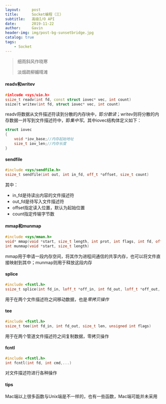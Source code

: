 ```yaml
---
layout:     post
title:      Socket编程（三）
subtitle:   高级I/O API
date:       2019-11-22
author:     Gavin
header-img: img/post-bg-sunsetbridge.jpg
catalog: true
tags:
    - Socket
---
```


> 细雨斜风作晓寒
> 
> 淡烟疏柳媚晴滩

#### readv和writev

```cpp
#inlcude <sys/uio.h>
ssize_t readv(int fd, const struct iovec* vec, int count)
ssize)t writev(int fd, struct iovec* vec, int count)
```  

readv将数据从文件描述符读到分散的内存块中，即*分散读*；writev则将分散的内存数据一并写到文件描述符中，即*集中写*。其中iovec结构体定义如下：  

```cpp
struct iovec
{
	void *iov_base;//内存起始地址
	size_t iov_len;//内存长度
}
```  

#### sendfile

```cpp
#include <sys/sendfile.h>
ssize_t sendfile(int out, int in_fd, off_t *offset, size_t count)
```
其中：
  
+ in\_fd是待读出内容的文件描述符
+ out\_fd是待写入文件描述符
+ offset指定读入位置，默认为起始位置
+ count指定传输字节数

#### mmap和munmap

```cpp
#include <sys/mman.h>
void* mmap(void *start, size_t length, int prot, int flags, int fd, off_t offset)
int munmap(void *start, size_t length)
```

mmap用于申请一段内存空间，将其作为进程间通信的共享内存，也可以将文件直接映射到其中；munmap则用于释放这段内存

#### splice

```cpp
#include <fcntl.h>
ssize_t splice(int fd_in, loff_t *off_in, int fd_out, loff_t *off_out, size_t len, unsigned int flags)
```

用于在两个文件描述符之间移动数据，也是*零拷贝操作*

#### tee

```cpp
#include <fcntl.h>
ssize_t tee(int fd_in, int fd_out, size_t len, unsigned int flags)
```

用于在两个管道文件描述符之间复制数据，零拷贝操作

#### fcntl

```cpp
#include <fcntl.h>
int fcntl(int fd, int cmd,...)
```

对文件描述符进行各种操作

#### tips

Mac端以上很多函数与Unix端是不一样的，也有一些函数，Mac端可能并未采用